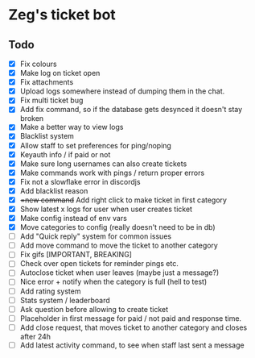 # Zeg's ticket bot

## Todo

- [x] Fix colours
- [x] Make log on ticket open
- [x] Fix attachments
- [x] Upload logs somewhere instead of dumping them in the chat.
- [x] Fix multi ticket bug
- [x] Add fix command, so if the database gets desynced it doesn't stay broken
- [x] Make a better way to view logs
- [x] Blacklist system
- [x] Allow staff to set preferences for ping/noping
- [x] Keyauth info / if paid or not
- [x] Make sure long usernames can also create tickets
- [x] Make commands work with pings / return proper errors
- [x] Fix not a slowflake error in discordjs
- [x] Add blacklist reason
- [x] ~~=new command~~ Add right click to make ticket in first category
- [x] Show latest x logs for user when user creates ticket
- [x] Make config instead of env vars
- [x] Move categories to config (really doesn't need to be in db)
- [ ] Add "Quick reply" system for common issues
- [ ] Add move command to move the ticket to another category
- [ ] Fix gifs [IMPORTANT, BREAKING]
- [ ] Check over open tickets for reminder pings etc.
- [ ] Autoclose ticket when user leaves (maybe just a message?)
- [ ] Nice error + notify when the category is full (hell to test)
- [ ] Add rating system
- [ ] Stats system / leaderboard
- [ ] Ask question before allowing to create ticket
- [ ] Placeholder in first message for paid / not paid and response time.
- [ ] Add close request, that moves ticket to another category and closes after 24h
- [ ] Add latest activity command, to see when staff last sent a message
